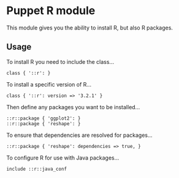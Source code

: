 # Puppet R module

This module gives you the ability to install R, but also R packages.

## Usage

To install R you need to include the class...

    class { '::r': }

To install a specific version of R...

    class { '::r': version => '3.2.1' }

Then define any packages you want to be installed...

    ::r::package { 'ggplot2': }
    ::r::package { 'reshape': }

To ensure that dependencies are resolved for packages...

    ::r::package { 'reshape': dependencies => true, }

To configure R for use with Java packages...

    include ::r::java_conf
